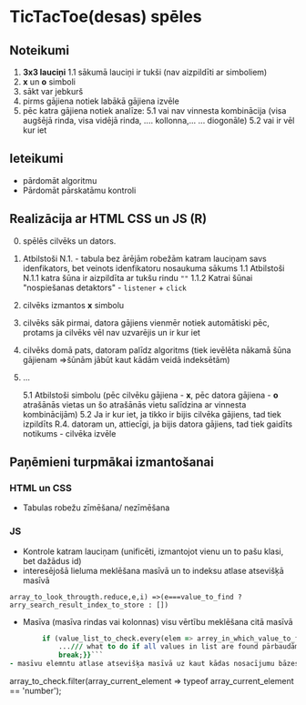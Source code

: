 # TicTacToe(desas) spēles 
## Noteikumi
1. **3x3 lauciņi**
    1.1 sākumā lauciņi ir tukši (nav aizpildīti ar simboliem)
2. **x** un **o** simboli
3. sākt var jebkurš
4. pirms gājiena notiek labākā gājiena izvēle
5. pēc katra gājiena notiek analīze:
    5.1 vai nav vinnesta kombinācija
    (visa augšējā rinda, visa vidējā rinda, ....
    kollonna,...
    ... diogonāle)
    5.2 vai ir vēl kur iet

## Ieteikumi
- pārdomāt algoritmu
- Pārdomāt pārskatāmu kontroli

## Realizācija ar HTML CSS un JS (R)
0. spēlēs cilvēks un dators.
1. Atbilstoši N.1. -  tabula bez ārējām robežām
katram lauciņam savs idenfikators, bet veinots idenfikatoru nosaukuma sākums
    1.1 Atbilstoši N.1.1 katra šūna ir aizpildīta ar tukšu rindu ```""```
    1.1.2 Katrai šūnai "nospiešanas detaktors" - ```listener``` + ```click```
2. cilvēks izmantos **x** simbolu
3. cilvēks sāk pirmai, datora gājiens vienmēr notiek automātiski pēc, protams ja cilvēks vēl nav uzvarējis un ir kur iet
4. cilvēks domā pats, datoram palīdz algoritms (tiek ievēlēta nākamā šūna gājienam =>šūnām jābūt kaut kādām veidā indeksētām)
5. ...

    5.1 Atbilstoši simbolu (pēc cilvēku gājiena - **x**, pēc datora gājiena - **o** atrašānās vietas un šo atrašānās vietu salīdzina ar vinnesta kombinācijām)
    5.2 Ja ir kur iet, ja tikko ir bijis cilvēka gājiens, tad tiek izpildīts R.4. datoram un, attiecīgi, ja bijis datora gājiens, tad tiek gaidīts notikums - cilvēka izvēle

## Paņēmieni turpmākai izmantošanai
### HTML un CSS
- Tabulas robežu zīmēšana/ nezīmēšana

### JS
- Kontrole katram lauciņam (unificēti, izmantojot vienu un to pašu klasi, bet dažādus id)
- interesējošā lieluma meklēšana masīvā un to indeksu atlase atsevišķā masīvā
```
array_to_look_througth.reduce,e,i) =>(e===value_to_find ? arry_search_result_index_to_store : [])
```
- Masīva (masīva rindas vai kolonnas) visu vērtību meklēšana citā masīvā
```for (let [index, value_list_to_check] of arrey_value_to_find.entries()) {
		if (value_list_to_check.every(elem => arrey_in_which_value_to_find.indexOf(elem) > -1)) {
			.../// what to do if all values in list are found pārbaudāmā masīvā
			break;}}```
- masīvu elemntu atlase atsevišķa masīvā uz kaut kādas nosacījumu bāzes
```
array_to_check.filter(array_current_element => typeof array_current_element == 'number');
```